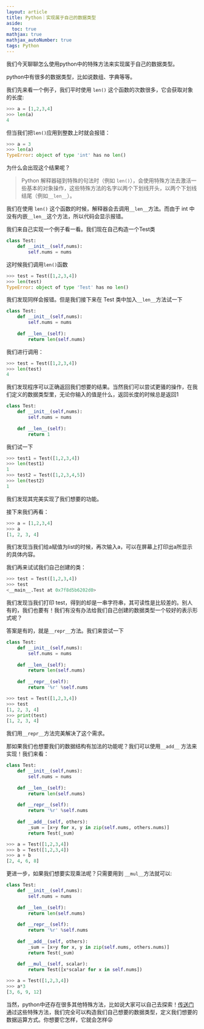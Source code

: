 ```yaml
---
layout: article
title: Python｜实现属于自己的数据类型
aside:
  toc: true
mathjax: true
mathjax_autoNumber: true
tags: Python
---
```


<!--more-->

我们今天聊聊怎么使用python中的特殊方法来实现属于自己的数据类型。

python中有很多的数据类型，比如说数组、字典等等。

我们先来看一个例子，我们平时使用 `len()` 这个函数的次数很多，它会获取对象的长度:

```python
>>> a = [1,2,3,4]
>>> len(a)
4
```

但当我们把`len()`应用到整数上时就会报错：

```python
>>> a = 3
>>> len(a)
TypeError: object of type 'int' has no len()
```

为什么会出现这个结果呢？

> Python 解释器碰到特殊的句法时（例如 `len()`），会使用特殊方法去激活一些基本的对象操作，这些特殊方法的名字以两个下划线开头，以两个下划线结尾（例如`__len__`）。

我们在使用 `len()` 这个函数的时候，解释器会去调用`__len__`方法。而由于 int 中没有内嵌`__len__`这个方法，所以代码会显示报错。

我们来自己实现一个例子看一看。我们现在自己构造一个Test类

```python
class Test:
    def __init__(self,nums):
        self.nums = nums
```

这时候我们调用`len()`函数

```python
>>> test = Test([1,2,3,4])
>>> len(test)
TypeError: object of type 'Test' has no len()
```

我们发现同样会报错。但是我们接下来在 Test 类中加入`__len__`方法试一下

```python
class Test:
    def __init__(self,nums):
        self.nums = nums
    
    def __len__(self):
        return len(self.nums)
```

我们进行调用：

```python
>>> test = Test([1,2,3,4])
>>> len(test)
4
```

我们发现程序可以正确返回我们想要的结果。当然我们可以尝试更骚的操作，在我们定义的数据类型里，无论你输入的值是什么，返回长度的时候总是返回1

```python
class Test:
    def __init__(self,nums):
        self.nums = nums
    
    def __len__(self):
        return 1
```

我们试一下

```python
>>> test1 = Test([1,2,3,4])
>>> len(test1)
1
>>> test2 = Test([1,2,3,4,5])
>>> len(test2)
1
```

我们发现其完美实现了我们想要的功能。

接下来我们再看：

```python
>>> a = [1,2,3,4]
>>> a
[1, 2, 3, 4]
```

我们发现当我们给a赋值为list的时候，再次输入a，可以在屏幕上打印出a所显示的具体内容。

我们再来试试我们自己创建的类：

```python
>>> test = Test([1,2,3,4])
>>> test
<__main__.Test at 0x7f8d5b6202d0>
```

我们发现当我们打印 test，得到的却是一串字符串，其可读性是比较差的。别人有的，我们也要有！我们有没有办法给我们自己创建的数据类型一个较好的表示形式呢？

答案是有的，就是`__repr__`方法。我们来尝试一下

```python
class Test:
    def __init__(self,nums):
        self.nums = nums
    
    def __len__(self):
        return len(self.nums)
    
    def __repr__(self):
        return '%r' %self.nums
```

```python
>>> test = Test([1,2,3,4])
>>> test
[1, 2, 3, 4]
>>> print(test)
[1, 2, 3, 4]
```

我们用`__repr__`方法完美解决了这个需求。

那如果我们也想要我们的数据结构有加法的功能呢？我们可以使用`__add__` 方法来实现！我们来看：

```python
class Test:
    def __init__(self,nums):
        self.nums = nums
    
    def __len__(self):
        return len(self.nums)
    
    def __repr__(self):
        return '%r' %self.nums
    
    def __add__(self, others):
        _sum = [x+y for x, y in zip(self.nums, others.nums)]
        return Test(_sum)
```

```python
>>> a = Test([1,2,3,4])
>>> b = Test([1,2,3,4])
>>> a + b
[2, 4, 6, 8]
```

更进一步，如果我们想要实现乘法呢？只需要用到 `__mul__`方法就可以:

```python
class Test:
    def __init__(self,nums):
        self.nums = nums
    
    def __len__(self):
        return len(self.nums)
    
    def __repr__(self):
        return '%r' %self.nums
    
    def __add__(self, others):
        _sum = [x+y for x, y in zip(self.nums, others.nums)]
        return Test(_sum)
    
    def __mul__(self, scalar):
        return Test([x*scalar for x in self.nums])
```

```python
>>> a = Test([1,2,3,4])
>>> a*3
[3, 6, 9, 12]
```

当然，python中还存在很多其他特殊方法，比如说大家可以自己去探索！[传送门](https://docs.python.org/2/reference/datamodel.html#special-method-names) 通过这些特殊方法，我们完全可以构造我们自己想要的数据类型，定义我们想要的数据运算方式。你想要它怎样，它就会怎样😜







